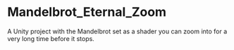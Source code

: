 # Mandelbrot_Eternal_Zoom
A Unity project with the Mandelbrot set as a shader you can zoom into for a very long time before it stops.
